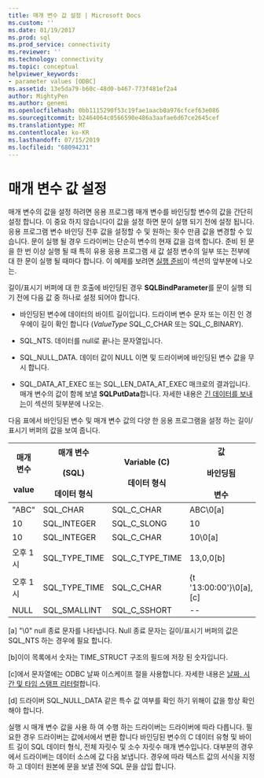 ```yaml
---
title: 매개 변수 값 설정 | Microsoft Docs
ms.custom: ''
ms.date: 01/19/2017
ms.prod: sql
ms.prod_service: connectivity
ms.reviewer: ''
ms.technology: connectivity
ms.topic: conceptual
helpviewer_keywords:
- parameter values [ODBC]
ms.assetid: 13e5da79-b60c-48d0-b467-773f481ef2a4
author: MightyPen
ms.author: genemi
ms.openlocfilehash: 0bb1115290f53c19fae1aacb0a976cfcef63e086
ms.sourcegitcommit: b2464064c0566590e486a3aafae6d67ce2645cef
ms.translationtype: MT
ms.contentlocale: ko-KR
ms.lasthandoff: 07/15/2019
ms.locfileid: "68094231"
---
```

# <a name="setting-parameter-values"></a>매개 변수 값 설정
매개 변수의 값을 설정 하려면 응용 프로그램 매개 변수를 바인딩할 변수의 값을 간단히 설정 합니다. 이 중요 하지 않습니다이 값을 설정 하면 문이 실행 되기 전에 설정 됩니다. 응용 프로그램 변수 바인딩 전후 값을 설정할 수 및 원하는 횟수 만큼 값을 변경할 수 있습니다. 문이 실행 될 경우 드라이버는 단순히 변수의 현재 값을 검색 합니다. 준비 된 문을 한 번 이상 실행 될 때 특히 유용 응용 프로그램 새 값 설정 변수의 일부 또는 전부에 대 한 문이 실행 될 때마다 합니다. 이 예제를 보려면 [실행 준비](../../../odbc/reference/develop-app/prepared-execution-odbc.md)이 섹션의 앞부분에 나오는.  
  
 길이/표시기 버퍼에 대 한 호출에 바인딩된 경우 **SQLBindParameter**를 문이 실행 되기 전에 다음 값 중 하나로 설정 되어야 합니다.  
  
-   바인딩된 변수에 데이터의 바이트 길이입니다. 드라이버 변수 문자 또는 이진 인 경우에이 길이 확인 합니다 (*ValueType* SQL_C_CHAR 또는 SQL_C_BINARY).  
  
-   SQL_NTS. 데이터를 null로 끝나는 문자열입니다.  
  
-   SQL_NULL_DATA. 데이터 값이 NULL 이면 및 드라이버에 바인딩된 변수 값을 무시 합니다.  
  
-   SQL_DATA_AT_EXEC 또는 SQL_LEN_DATA_AT_EXEC 매크로의 결과입니다. 매개 변수의 값이 함께 보낼 **SQLPutData**합니다. 자세한 내용은 [긴 데이터를 보내는](../../../odbc/reference/develop-app/sending-long-data.md)이 섹션의 뒷부분에 나오는.  
  
 다음 표에서 바인딩된 변수 및 매개 변수 값의 다양 한 응용 프로그램을 설정 하는 길이/표시기 버퍼의 값을 보여 줍니다.  
  
|매개 변수<br /><br /> value|매개 변수<br /><br /> (SQL)<br /><br /> 데이터 형식|Variable (C)<br /><br /> 데이터 형식|값<br /><br /> 바인딩됨<br /><br /> 변수|값<br /><br /> 길이/표시기<br /><br /> 버퍼 [d]|  
|-------------------------|-----------------------------------------|----------------------------------|-------------------------------------|----------------------------------------------------|  
|"ABC"|SQL_CHAR|SQL_C_CHAR|ABC\0[a]|SQL_NTS 또는 3|  
|10|SQL_INTEGER|SQL_C_SLONG|10|--|  
|10|SQL_INTEGER|SQL_C_CHAR|10\0[a]|SQL_NTS 또는 2|  
|오후 1 시|SQL_TYPE_TIME|SQL_C_TYPE_TIME|13,0,0[b]|--|  
|오후 1 시|SQL_TYPE_TIME|SQL_C_CHAR|{t '13:00:00'}\0[a], [c]|SQL_NTS 또는 14|  
|NULL|SQL_SMALLINT|SQL_C_SSHORT|--|SQL_NULL_DATA|  
  
 [a] "\0" null 종료 문자를 나타냅니다. Null 종료 문자는 길이/표시기 버퍼의 값은 SQL_NTS 하는 경우에 필요 합니다.  
  
 [b]이이 목록에서 숫자는 TIME_STRUCT 구조의 필드에 저장 된 숫자입니다.  
  
 [c]에서 문자열에는 ODBC 날짜 이스케이프 절을 사용합니다. 자세한 내용은 [날짜, 시간 및 타임 스탬프 리터럴](../../../odbc/reference/develop-app/date-time-and-timestamp-literals.md)합니다.  
  
 [d] 드라이버 SQL_NULL_DATA 같은 특수 값 여부를 확인 하기 위해이 값을 항상 확인 해야 합니다.  
  
 실행 시 매개 변수 값을 사용 하 여 수행 하는 드라이버는 드라이버에 따라 다릅니다. 필요한 경우 드라이버는 값에서에서 변환 합니다 바인딩된 변수의 C 데이터 유형 및 바이트 길이 SQL 데이터 형식, 전체 자릿수 및 소수 자릿수 매개 변수입니다. 대부분의 경우에서 드라이버는 데이터 소스에 값 다음 보냅니다. 경우에 따라 텍스트 값의 서식을 지정 하 고 데이터 원본에 문을 보낼 전에 SQL 문을 삽입 합니다.
